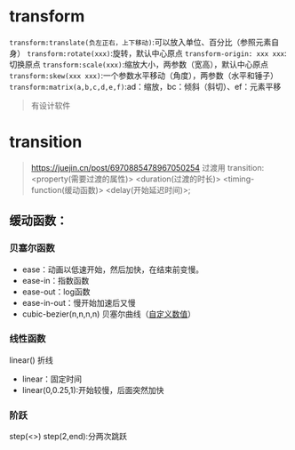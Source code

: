 # transform
`transform:translate(负左正右，上下移动)`:可以放入单位、百分比（参照元素自身）
`transform:rotate(xxx)`:旋转，默认中心原点
`transform-origin: xxx xxx`:切换原点
`transform:scale(xxx)`:缩放大小，两参数（宽高），默认中心原点
`transform:skew(xxx xxx)`:一个参数水平移动（角度），两参数（水平和锤子）
`transform:matrix(a,b,c,d,e,f)`:ad：缩放，bc：倾斜（斜切）、ef：元素平移
> 有设计软件
# transition
> https://juejin.cn/post/6970885478967050254
> 过渡用
> transition: <property(需要过渡的属性)> <duration(过渡的时长)> <timing-function(缓动函数)> <delay(开始延迟时间)>;

## 缓动函数：
### 贝塞尔函数
- ease：动画以低速开始，然后加快，在结束前变慢。
- ease-in：指数函数
- ease-out：log函数
- ease-in-out：慢开始加速后又慢
- cubic-bezier(n,n,n,n)	贝塞尔曲线（[自定义数值](https://cubic-bezier.com/#.22,.85,.95,.44)）
  
### 线性函数
linear(<point-list>)
折线
- linear：固定时间
- linear(0,0.25,1):开始较慢，后面突然加快

### 阶跃
step(<>)
step(2,end):分两次跳跃
